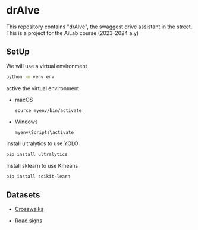 # drAIve
This repository contains "drAIve", the swaggest drive assistant in the street. This is a project for the AiLab course (2023-2024 a.y)


## SetUp
We will use a virtual environment
```bash
python -m venv env
```
active the virtual environment
- macOS
    ```
    source myenv/bin/activate
    ```
- Windows
    ```
    myenv\Scripts\activate
    ```
Install ultralytics to use YOLO
```sh
pip install ultralytics
```
Install sklearn to use Kmeans
```sh
pip install scikit-learn
```

## Datasets
- [Crosswalks](https://universe.roboflow.com/lr-tdx/road-mark/browse?queryText=-class%3A%22BUS+LANE%22+-class%3A%22Jeltaya+razmetka%22+-class%3ALiniya+-class%3ALiniya-2+-class%3ALiniya-3+-class%3Anull+-class%3ARomb+-class%3ASLOW+-class%3A%22Strelka+vlevo%22+-class%3A%22Strelka+vpered%22+-class%3A%22Strelka+vpered+%2B+vlevo%22+-class%3A%22Strelka+vpered+%2B+vpravo%22+-class%3A%22Strelka+vpravo%22+-class%3AVelosiped+class%3APerehod&pageSize=50&startingIndex=0&browseQuery=true)

- [Road signs](https://www.kaggle.com/datasets/andrewmvd/road-sign-detection)

